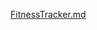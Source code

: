 [FitnessTracker.md](https://github.com/Lipika824/Fitbit-Fitness-Tracker/files/8547570/FitnessTracker.md)
